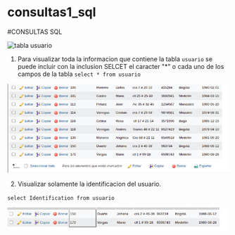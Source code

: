 # consultas1_sql

#CONSULTAS SQL

![tabla usuario](img/tablausuario.png.png "tabla usuario")

1. Para visualizar toda la informacion que contiene la tabla `usuario` se puede incluir con la inclusion SELCET el caracter "*" o cada uno de los campos de la tabla
`select * from usuario`

![](img/imagen1.png "consulta 1")

2. Visualizar solamente la identificacion del usuario.

`select Identification from usuario`

![](img/imagen3.png "consulta2")